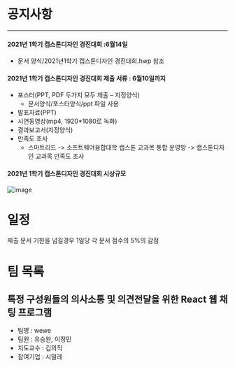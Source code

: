 # 공지사항
___
#### 2021년 1학기 캡스톤디자인 경진대회 :6월14일
  - 문서 양식/2021년1학기 캡스톤디자인 경진대회.hwp 참조
#### 2021년 1학기 캡스톤디자인 경진대회 제출 서류 : 6월10일까지
  - 포스터(PPT, PDF 두가지 모두 제출 – 지정양식)
     - 문서양식/포스터양식/ppt 파일 사용
  - 발표자료(PPT)
  - 시연동영상(mp4, 1920*1080로 녹화)
  - 결과보고서(지정양식)
  - 만족도 조사 
     - 스마트리드 -> 소프트웨어융합대학 캡스톤 교과목 통합 운영방 -> 캡스톤디자인 교과목 만족도 조사
#### 2021년 1학기 캡스톤디자인 경진대회 시상규모
![image](https://user-images.githubusercontent.com/60763110/118602676-f1fdb400-b7ed-11eb-995d-7e914c8e2a3b.png)

# 일정
제출 문서 기한을 넘길경우 1일당 각 문서 점수의 5%의 감점

# 팀 목록
## 특정 구성원들의 의사소통 및 의견전달을 위한 React 웹 채팅 프로그램
- 팀명 : wewe
- 팀원 : 유승완, 이정민
- 지도교수 : 김의직
- 참여기업 : 시밀레
